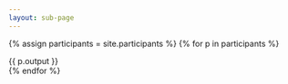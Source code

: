 ```yaml
---
layout: sub-page
---
```


{% assign participants = site.participants  %}
{% for p in participants %}

 <section class="main-content text-center">
   {{ p.output  }}
 </section>
{% endfor %}
